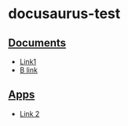 # docusaurus-test

## [Documents](docusaurus-site\docs\documents)

- [Link1](docusaurus-site\docs\documents\A.md)
- [B link](docusaurus-site\docs\documents\B.md)

## [Apps](docusaurus-site\docs\Apps)

- [Link 2](docusaurus-site\docs\Apps\A.md)
